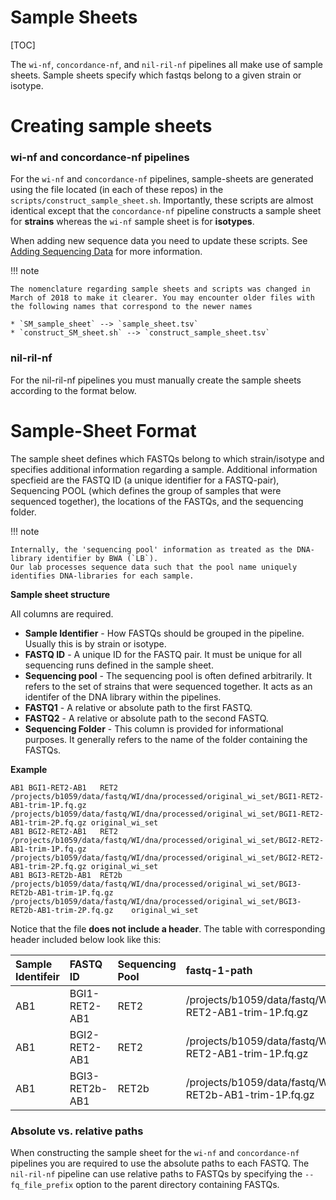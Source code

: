 # Sample Sheets

[TOC]

The `wi-nf`, `concordance-nf`, and `nil-ril-nf` pipelines all make use of sample sheets. Sample sheets specify which fastqs belong to a given strain or isotype.

# Creating sample sheets

### wi-nf and concordance-nf pipelines

For the `wi-nf` and `concordance-nf` pipelines, sample-sheets are generated using the file located (in each of these repos) in the `scripts/construct_sample_sheet.sh`. Importantly, these scripts are almost identical except that the `concordance-nf` pipeline constructs a sample sheet for __strains__ whereas the `wi-nf` sample sheet is for __isotypes__.

When adding new sequence data you need to update these scripts. See [Adding Sequencing Data](adding-seq-data.md) for more information.

!!! note

    The nomenclature regarding sample sheets and scripts was changed in March of 2018 to make it clearer. You may encounter older files with the following names that correspond to the newer names

    * `SM_sample_sheet` --> `sample_sheet.tsv`
    * `construct_SM_sheet.sh` --> `construct_sample_sheet.tsv`

### nil-ril-nf

For the nil-ril-nf pipelines you must manually create the sample sheets according to the format below.

# Sample-Sheet Format

The sample sheet defines which FASTQs belong to which strain/isotype and specifies additional information regarding a sample. Additional information specfieid are the FASTQ ID (a unique identifier for a FASTQ-pair), Sequencing POOL (which defines the group of samples that were sequenced together), the locations of the FASTQs, and the sequencing folder.

!!! note
    
    Internally, the 'sequencing pool' information as treated as the DNA-library identifier by BWA (`LB`).
    Our lab processes sequence data such that the pool name uniquely identifies DNA-libraries for each sample.

__Sample sheet structure__

All columns are required.

* __Sample Identifier__ - How FASTQs should be grouped in the pipeline. Usually this is by strain or isotype.
* __FASTQ ID__ - A unique ID for the FASTQ pair. It must be unique for all sequencing runs defined in the sample sheet.
* __Sequencing pool__ - The sequencing pool is often defined arbitrarily. It refers to the set of strains that were sequenced together. It acts as an identifer of the DNA library within the pipelines.
* __FASTQ1__ - A relative or absolute path to the first FASTQ.
* __FASTQ2__ - A relative or absolute path to the second FASTQ.
* __Sequencing Folder__ - This column is provided for informational purposes. It generally refers to the name of the folder containing the FASTQs.


__Example__ 
```
AB1 BGI1-RET2-AB1   RET2    /projects/b1059/data/fastq/WI/dna/processed/original_wi_set/BGI1-RET2-AB1-trim-1P.fq.gz /projects/b1059/data/fastq/WI/dna/processed/original_wi_set/BGI1-RET2-AB1-trim-2P.fq.gz original_wi_set
AB1 BGI2-RET2-AB1   RET2    /projects/b1059/data/fastq/WI/dna/processed/original_wi_set/BGI2-RET2-AB1-trim-1P.fq.gz /projects/b1059/data/fastq/WI/dna/processed/original_wi_set/BGI2-RET2-AB1-trim-2P.fq.gz original_wi_set
AB1 BGI3-RET2b-AB1  RET2b   /projects/b1059/data/fastq/WI/dna/processed/original_wi_set/BGI3-RET2b-AB1-trim-1P.fq.gz    /projects/b1059/data/fastq/WI/dna/processed/original_wi_set/BGI3-RET2b-AB1-trim-2P.fq.gz    original_wi_set
```

Notice that the file __does not include a header__. The table with corresponding header included below look like this:

| Sample Identifeir   | FASTQ ID | Sequencing Pool | fastq-1-path   | fastq-2-path   | sequencing_folder |
|:----|:---------------|:------|:-----------------------------------------------------------------------------------------|:-----------------------------------------------------------------------------------------|:----------------|
| AB1 | BGI1-RET2-AB1  | RET2  | /projects/b1059/data/fastq/WI/dna/processed/original_wi_set/BGI1-RET2-AB1-trim-1P.fq.gz  | /projects/b1059/data/fastq/WI/dna/processed/original_wi_set/BGI1-RET2-AB1-trim-2P.fq.gz  | original_wi_set |
| AB1 | BGI2-RET2-AB1  | RET2  | /projects/b1059/data/fastq/WI/dna/processed/original_wi_set/BGI2-RET2-AB1-trim-1P.fq.gz  | /projects/b1059/data/fastq/WI/dna/processed/original_wi_set/BGI2-RET2-AB1-trim-2P.fq.gz  | original_wi_set |
| AB1 | BGI3-RET2b-AB1 | RET2b | /projects/b1059/data/fastq/WI/dna/processed/original_wi_set/BGI3-RET2b-AB1-trim-1P.fq.gz | /projects/b1059/data/fastq/WI/dna/processed/original_wi_set/BGI3-RET2b-AB1-trim-2P.fq.gz | original_wi_set |


### Absolute vs. relative paths

When constructing the sample sheet for the `wi-nf` and `concordance-nf` pipelines you are required to use the absolute paths to each FASTQ. The `nil-ril-nf` pipeline can use relative paths to FASTQs by specifying the `--fq_file_prefix` option to the parent directory containing FASTQs. 